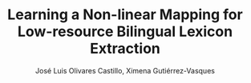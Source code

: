 ---
paperId: 41
author: José Luis Olivares Castillo, Ximena Gutiérrez-Vasques
publicationauthor: Olivares Castillo, J. L. et al.
title: Learning a Non-linear Mapping for Low-resource Bilingual Lexicon Extraction
pdf: Poster_Jose_Olivares.pdf
poster: --
alt: --
type: Poster
topic: Natural Language Processing
link: --
conference: neurips
year: 2018
tags: neurips-2018
location: Montreal, Canada
---